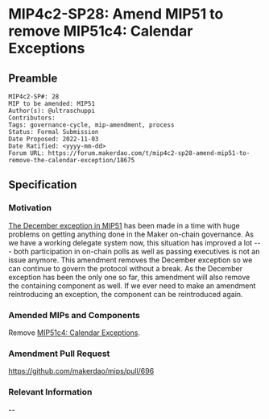 # MIP4c2-SP28: Amend MIP51 to remove MIP51c4: Calendar Exceptions

## Preamble

```
MIP4c2-SP#: 28
MIP to be amended: MIP51
Author(s): @ultraschuppi
Contributors:
Tags: governance-cycle, mip-amendment, process
Status: Formal Submission
Date Proposed: 2022-11-03
Date Ratified: <yyyy-mm-dd>
Forum URL: https://forum.makerdao.com/t/mip4c2-sp28-amend-mip51-to-remove-the-calendar-exception/18675
```

## Specification

### Motivation

[The December exception in MIP51](https://mips.makerdao.com/mips/details/MIP51#MIP51c4) has been made in a time with huge problems on getting anything done in the Maker on-chain governance. As we have a working delegate system now, this situation has improved a lot --- both participation in on-chain polls as well as passing executives is not an issue anymore. This amendment removes the December exception so we can continue to govern the protocol without a break. As the December exception has been the only one so far, this amendment will also remove the containing component as well. If we ever need to make an amendment reintroducing an exception, the component can be reintroduced again.

### Amended MIPs and Components

Remove [MIP51c4: Calendar Exceptions](https://mips.makerdao.com/mips/details/MIP51#MIP51c4).

### Amendment Pull Request

https://github.com/makerdao/mips/pull/696

### Relevant Information

--

